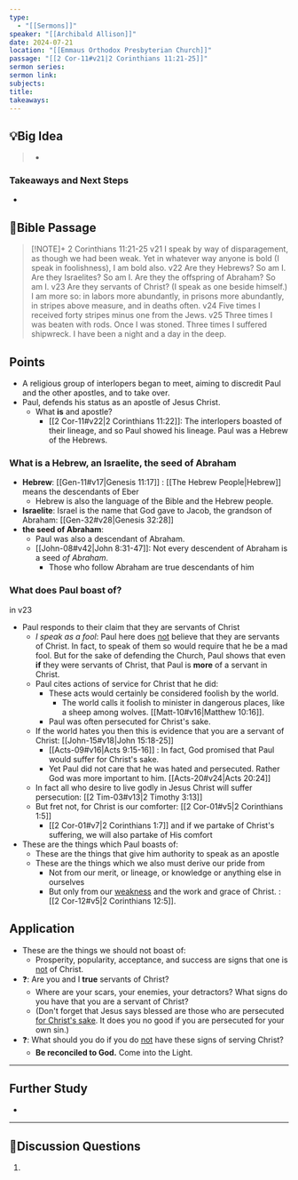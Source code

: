 ```yaml
---
type:
  - "[[Sermons]]"
speaker: "[[Archibald Allison]]"
date: 2024-07-21
location: "[[Emmaus Orthodox Presbyterian Church]]"
passage: "[[2 Cor-11#v21|2 Corinthians 11:21-25]]"
sermon series: 
sermon link: 
subjects: 
title: 
takeaways:
---
```



## 💡Big Idea
>- 

### Takeaways and Next Steps
- 


## 📖Bible Passage
>[!NOTE]+ 2 Corinthians 11:21-25
>v21
>I speak by way of disparagement, as though we had been weak. Yet in whatever way anyone is bold (I speak in foolishness), I am bold also. 
v22 
Are they Hebrews? So am I. Are they Israelites? So am I. Are they the offspring of Abraham? So am I. 
v23 
Are they servants of Christ? (I speak as one beside himself.) I am more so: in labors more abundantly, in prisons more abundantly, in stripes above measure, and in deaths often. 
 v24 
Five times I received forty stripes minus one from the Jews. 
 v25 
Three times I was beaten with rods. Once I was stoned. Three times I suffered shipwreck. I have been a night and a day in the deep. 


## Points
- A religious group of interlopers began to meet, aiming to discredit Paul and the other apostles, and to take over. 
- Paul, defends his status as an apostle of Jesus Christ. 
	- What **is** and apostle? 
		- [[2 Cor-11#v22|2 Corinthians 11:22]]: The interlopers boasted of their lineage, and so Paul showed his lineage. Paul was a Hebrew of the Hebrews.  

### What is a Hebrew, an Israelite, the seed of Abraham
- **Hebrew**: [[Gen-11#v17|Genesis 11:17]] : [[The Hebrew People|Hebrew]] means the descendants of Eber
	- Hebrew is also the language of the Bible and the Hebrew people. 
- **Israelite**: Israel is the name that God gave to Jacob, the grandson of Abraham: [[Gen-32#v28|Genesis 32:28]] 
- **the seed of Abraham**: 
	- Paul was also a descendant of Abraham. 
	- [[John-08#v42|John 8:31-47]]: Not every descendent of Abraham is a seed *of Abraham*. 
		- Those who follow Abraham are true descendants of him

### What does Paul boast of?
in v23
- Paul responds to their claim that they are servants of Christ
	- *I speak as a fool*: Paul here does <u>not</u> believe that they are servants of Christ. In fact, to speak of them so would require that he be a mad fool. But for the sake of defending the Church, Paul shows that even **if** they were servants of Christ, that Paul is **more** of a servant in Christ. 
	- Paul cites actions of service for Christ that he did: 
		- These acts would certainly be considered foolish by the world. 
			- The world calls it foolish to minister in dangerous places, like a sheep among wolves. [[Matt-10#v16|Matthew 10:16]]. 
		- Paul was often persecuted for Christ's sake. 
	- If the world hates you then this is evidence that you are a servant of Christ: [[John-15#v18|John 15:18-25]] 
		- [[Acts-09#v16|Acts 9:15-16]] : In fact, God promised that Paul would suffer for Christ's sake. 
		- Yet Paul did not care that he was hated and persecuted. Rather God was more important to him. [[Acts-20#v24|Acts 20:24]] 
	- In fact all who desire to live godly in Jesus Christ will suffer persecution: [[2 Tim-03#v13|2 Timothy 3:13]] 
	- But fret not, for Christ is our comforter: [[2 Cor-01#v5|2 Corinthians 1:5]]
		- [[2 Cor-01#v7|2 Corinthians 1:7]] and if we partake of Christ's suffering, we will also partake of His comfort
- These are the things which Paul boasts of:
	- These are the things that give him authority to speak as an apostle
	- These are the things which we also must derive our pride from
		- Not from our merit, or lineage, or knowledge or anything else in ourselves
		- But only from our <u>weakness</u> and the work and grace of Christ. : [[2 Cor-12#v5|2 Corinthians 12:5]]. 


## Application
- These are the things we should not boast of: 
	- Prosperity, popularity, acceptance, and success are signs that one is <u>not</u> of Christ. 
- ❓: Are you and I **true** servants of Christ? 
	- Where are your scars, your enemies, your detractors? What signs do you have that you are a servant of Christ? 
	- (Don't forget that Jesus says blessed are those who are persecuted <u>for Christ's sake</u>. It does you no good if you are persecuted for your own sin.)
- ❓: What should you do if you do <u>not</u> have these signs of serving Christ? 
	- **Be reconciled to God.** Come into the Light. 

---
## Further Study
- 

---
## 💬Discussion Questions

1. 